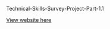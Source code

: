 Technical-Skills-Survey-Project-Part-1.1

[View website here](https://chrisopo2021.github.io/Technical-Skills-Survey-Project-Part-1.1/)
